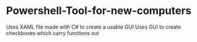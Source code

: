 # Powershell-Tool-for-new-computers
Uses XAML file made with C# to create a usable GUI
Uses GUI to create checkboxes which carry functions out
